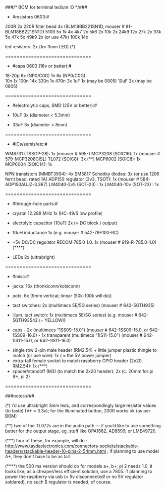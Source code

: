 ###/* BOM for terminal tedium IO */###


- #resistors 0603:#

200R            	2x 
220R filter bead    4x (BLM18BB221SN1D, mouser # 81-BLM18BB221SN1D)
510R            	5x
1k 					4x
4k7					2x 
5k6        		    2x
10k 				2x
24k9 				12x
27k					2x 
33k 				5x
47k                 5x 
49k9 				2x (or use 47k)
100k 				14x  

led resistors:      2x (for 3mm LED) (*) 

==============================

- #caps 0603 (16v or better):#

18-20p			 6x (NP0/C0G) 
1n 				 6x (NP0/C0G)  	 
10n 			 1x 
100n 			14x 
330n             1x
470n 			 3x
1uF				 1x (may be 0805)
10uF			 2x (may be 0805)

==============================

- #electrolytic caps, SMD (25V or better):#

- 10uF 			 3x (diameter < 5.3mm)
- 33uF 			 3x (diameter < 8mm)

==============================

- #ICs/semis/etc:#

WM8731  (TSSOP-28):  1x  (mouser # 595-)
MCP3208 (SOIC16): 	 1x  (mouser # 579-MCP3208CISL)
TL072 (SOIC8):    	 3x  (**)
MCP6002 (SOIC8):  	 1x
MCP6004 (SOIC14): 	 1x


NPN transistors (MMBT3904): 4x 
SM5817 Schottky diodes: 3x (or use 1206 ferrit bead, rated 1A)
ADP150 regulator (3v3, TSOT): 1x (mouser # 584-ADP150AUJZ-3.3R7)
LM4040-2v5 (SOT-23) : 1x
LM4040-10v (SOT-23) : 1x

==============================

- #through-hole parts:#

- crystal 12.288 MHz 						1x (HC-49/S low profile) 
- electolyic capacitor (10uF)				2x (= DC block / output)
- 10uH inductance 	    	    			1x (e.g. mouser # 542-78F100-RC)
- +5v DC/DC regulator RECOM 785.0 1.0.     	1x (mouser # 919-R-785.0-1.0) (****)
- LEDs  2x (ultrabright) 

==============================

- #misc:#

- jacks:			  16x (thonkiconn/kobiconn)
- pots:				  6x  (9mm vertical; linear (50k-100k will do))
- tact switches: 	  2x  (multimecs 5E/5G series) (mouser # 642-5GTH935)
- illum. tact switch: 1x  (multimecs 5E/5G series) (e.g. mouser # 642-5GTH93542 (= YELLOW))
+ caps			- 2x  (multimecs “1SS09-15.0”) (mouser # 642-1SS09-15.0, or 642-1SS09-16.0)
				- 1x  transparent (multimecs “1IS11-15.0”) (mouser # 642-1IS11-15.0, or 642-1IS11-16.0)


- single row 2-pin male header (RM2.54) + little jumper plastic thingie to match (or use wire): 1x ( = the 5V power jumper)
- extra-tall female socket to match raspberry GPIO header (2x20, RM2.54): 1x (***)
- spacer/standoff (M3) (to match the 2x20 header): 2x (c. 20mm for pi B+, pi 2)

==============================

###notes:###

(*) i'd use ultrabright 3mm leds, and correspondingly large resistor values (to taste) (V+ = 3.3v); for the illuminated button, 200R works ok (as per BOM)

(**) two of the TL072s are in the audio path — if you’d like to use something better for the output stage, eg. stuff like OPA1662, AD8599, or LME49720.

(***) four of these, for example, will do : http://www.taydaelectronics.com/connectors-sockets/stackable-headers/stackable-header-10-pins-2-54mm.html ; 
if planning to use model A+, they don't have to be as tall. 

(****) the 500 ma version should do for models a+, b+; pi 2 needs 1.0, it looks like; as a cheaper/less efficient solution, use a 7805. if planning to power the raspberry via usb (= 5v disconnected! or no 5V regulator soldered), no such $ regulator is needed, of course.







